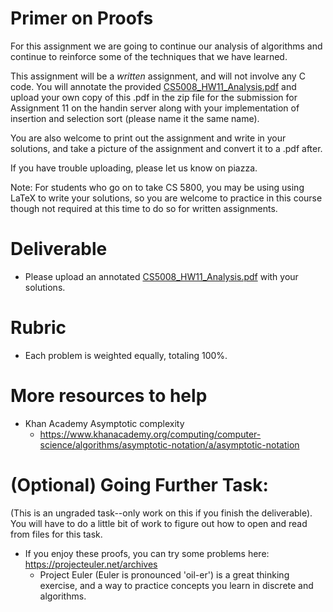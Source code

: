 # Primer on Proofs

For this assignment we are going to continue our analysis of algorithms and continue to reinforce some of the techniques that we have learned.

This assignment will be a *written* assignment, and will not involve any C code. You will annotate the provided [CS5008_HW11_Analysis.pdf](./CS5008_HW11_Analysis.pdf) and upload your own copy of this .pdf in the zip file for the submission for Assignment 11 on the handin server along with your implementation of insertion and selection sort (please name it the same name). 

You are also welcome to print out the assignment and write in your solutions, and take a picture of the assignment and convert it to a .pdf after.

If you have trouble uploading, please let us know on piazza. 

Note: For students who go on to take CS 5800, you may be using using LaTeX to write your solutions, so you are welcome to practice in this course though not required at this time to do so for written assignments.

# Deliverable

- Please upload an annotated [CS5008_HW11_Analysis.pdf](./CS5008_HW11_Analysis.pdf) with your solutions.

# Rubric

- Each problem is weighted equally, totaling 100%.

# More resources to help

- Khan Academy Asymptotic complexity
    - https://www.khanacademy.org/computing/computer-science/algorithms/asymptotic-notation/a/asymptotic-notation

# (Optional) Going Further Task:

(This is an ungraded task--only work on this if you finish the deliverable). You will have to do a little bit of work to figure out how to open and read from files for this task.

- If you enjoy these proofs, you can try some problems here: https://projecteuler.net/archives
    - Project Euler (Euler is pronounced 'oil-er') is a great thinking exercise, and a way to practice concepts you learn in discrete and algorithms.
